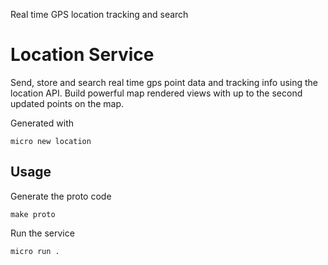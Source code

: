 Real time GPS location tracking and search

# Location Service

Send, store and search real time gps point data and tracking info using the location API. 
Build powerful map rendered views with up to the second updated points on the map.

Generated with

```
micro new location
```

## Usage

Generate the proto code

```
make proto
```

Run the service

```
micro run .
```
